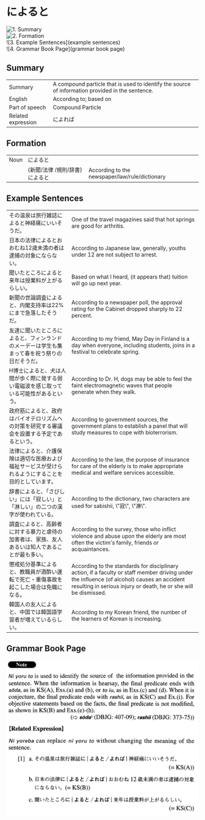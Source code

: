 # によると

![1. Summary](summary)<br>
![2. Formation](formation)<br>
![3. Example Sentences](example sentences)<br>
![4. Grammar Book Page](grammar book page)<br>


## Summary

<table><tr>   <td>Summary</td>   <td>A compound particle that is used to identify the source of information provided in the sentence.</td></tr><tr>   <td>English</td>   <td>According to; based on</td></tr><tr>   <td>Part of speech</td>   <td>Compound Particle</td></tr><tr>   <td>Related expression</td>   <td>によれば</td></tr></table>

## Formation

<table class="table"><tbody><tr class="tr head"><td class="td"><span class="bold">Noun</span></td><td class="td"><span class="concept">によると</span></td><td class="td"></td></tr><tr class="tr"><td class="td"></td><td class="td"><span>{新聞/法律 /規則/辞書}</span><span class="concept">によると</span></td><td class="td"><span>According to the newspaper/law/rule/dictionary</span></td></tr></tbody></table>

## Example Sentences

<table><tr>   <td>その温泉は旅行雑誌によると神経痛にいいそうだ。</td>   <td>One of the travel magazines said that hot springs are good for arthritis.</td></tr><tr>   <td>日本の法律によるとおおむね12歳未満の者は逮捕の対象にならない。</td>   <td>According to Japanese law, generally, youths under 12 are not subject to arrest.</td></tr><tr>   <td>聞いたところによると来年は授業料が上がるらしい。</td>   <td>Based on what I heard, (it appears that) tuition will go up next year.</td></tr><tr>   <td>新聞の世論調査によると、内閣支持率は22%にまで急落したそうだ。</td>   <td>According to a newspaper poll, the approval rating for the Cabinet dropped sharply to 22 percent.</td></tr><tr>   <td>友達に聞いたところによると、フィンランドのメーデーは学生も集まって春を祝う祭りの日だそうだ。</td>   <td>According to my friend, May Day in Finland is a day when everyone, including students, joins in a festival to celebrate spring.</td></tr><tr>   <td>H博士によると、犬は人間が歩く際に発する弱い電磁波を感じ取っている可能性があるという。</td>   <td>According to Dr. H, dogs may be able to feel the faint electromagnetic waves that people generate when they walk.</td></tr><tr>   <td>政府筋によると、政府はバイオテロリズムへの対策を研究する審議会を設置する予定であるという。</td>   <td>According to government sources, the government plans to establish a panel that will study measures to cope with bioterrorism.</td></tr><tr>   <td>法律によると、介護保険は適切な医療および福祉サービスが受けられるようにすることを目的としています。</td>   <td>According to the law, the purpose of insurance for care of the elderly is to make appropriate medical and welfare services accessible.</td></tr><tr>   <td>辞書によると、「さびしい」には「寂しい」と「淋しい」の二つの漢字が使われている。</td>   <td>According to the dictionary, two characters are used for sabishii, \"寂\", \"淋\".</td></tr><tr>   <td>調査によると、高齢者に対する暴力と虐待の加害者は、家族、友人あるいは知人であることが最も多い。</td>   <td>According to the survey, those who inﬂict violence and abuse upon the elderly are most often the victim's family, friends or acquaintances.</td></tr><tr>   <td>懲戒処分基準によると、教職員が酒酔い運転で死亡・重傷事故を起こした場合は免職になる。</td>   <td>According to the standards for disciplinary action, if a faculty or staff member driving under the inﬂuence (of alcohol) causes an accident resulting in serious injury or death, he or she will be dismissed.</td></tr><tr>   <td>韓国人の友人によると、中国では韓国語学習者が増えているらしい。</td>   <td>According to my Korean friend, the number of the learners of Korean is increasing.</td></tr></table>

## Grammar Book Page

![](../img/Advancedによると.png)

